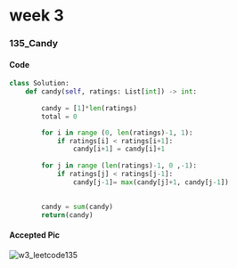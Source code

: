 # week 3
### 135_Candy
#### Code
```python
class Solution:
    def candy(self, ratings: List[int]) -> int:
        
        candy = [1]*len(ratings)
        total = 0

        for i in range (0, len(ratings)-1, 1):
            if ratings[i] < ratings[i+1]:
                candy[i+1] = candy[i]+1
                
        for j in range (len(ratings)-1, 0 ,-1):
            if ratings[j] < ratings[j-1]:
                candy[j-1]= max(candy[j]+1, candy[j-1])
                

        candy = sum(candy)
        return(candy)
```
#### Accepted Pic
![w3_leetcode135](https://github.com/user-attachments/assets/4373da03-c92a-4f7c-b33d-31e19d8b3285)

